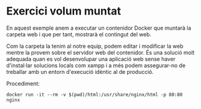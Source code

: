 # Exercici volum muntat

En aquest exemple anem a executar un contenidor Docker que muntarà la carpeta web i que per tant, mostrarà el contingut del web.

Com la carpeta la tenim al notre equip, podem editar i modificar la web mentre la provem sobre el servidor web del contenidor. És una solució molt adequada quan es vol desenvolupar una aplicació web sense haver d'instal·lar solucions locals com xampp i a més podem assegurar-no de treballar amb un entorn d'execució idèntic al de producció.

Procediment:

``` language=bash
docker run -it --rm -v $(pwd)/html:/usr/share/nginx/html -p 80:80 nginx
```

